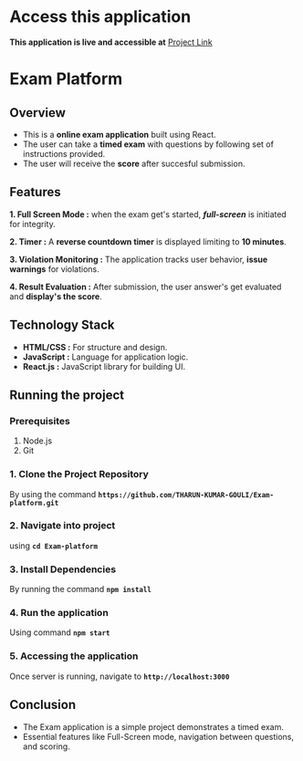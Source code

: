 # Access this application
__This application is live and accessible at__ [Project Link](https://tharun-kumar-gouli.github.io/Exam-Platform)

# Exam Platform

## Overview
* This is a __online exam application__ built using React.
* The user can take a __timed exam__ with questions by following set of instructions provided.
* The user will receive the __score__ after succesful submission.


## Features

__1. Full Screen Mode :__ when the exam get's started, ***full-screen*** is initiated for integrity.

__2. Timer :__ A __reverse countdown timer__ is displayed limiting to __10 minutes__.

__3. Violation Monitoring :__ The application tracks user behavior, __issue warnings__ for violations.

__4. Result Evaluation :__ After submission, the user answer's get evaluated and __display's the score__.


## Technology Stack
* __HTML/CSS :__ For structure and design.
* __JavaScript :__ Language for application logic.
* __React.js :__ JavaScript library for building UI.

## Running the project

### Prerequisites
1. Node.js
2. Git

### 1. Clone the Project Repository
By using the command __`https://github.com/THARUN-KUMAR-GOULI/Exam-platform.git`__

### 2. Navigate into project
using __`cd Exam-platform`__

### 3. Install Dependencies
By running the command __`npm install`__

### 4. Run the application
Using command __`npm start`__

### 5. Accessing the application
Once server is running, navigate to __`http://localhost:3000`__


## Conclusion
* The Exam application is a simple project demonstrates a timed exam.
* Essential features like Full-Screen mode, navigation between questions, and scoring.